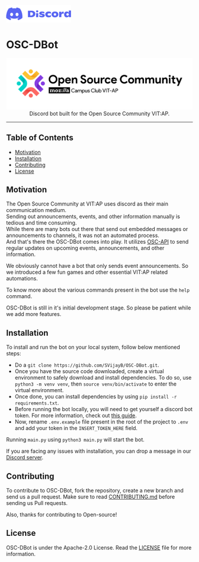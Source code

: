  <img src="assets/Discord-Logo.png" alt="Discord_Logo" width = 175>

# OSC-DBot

<p align="center">
    <img src="assets/Logo.png" alt="Logo">
    <br>Discord bot built for the Open Source Community VIT:AP.
</p>

---

## Table of Contents

-   [Motivation](#Motivation)
-   [Installation](#Installation)
-   [Contributing](#Contributing)
-   [License](#License)

## Motivation

The Open Source Community at VIT:AP uses discord as their main communication medium. \
Sending out announcements, events, and other information manually is tedious and time consuming. \
While there are many bots out there that send out embedded messages or announcements to channels, it was not an automated process. \
And that's there the OSC-DBot comes into play. It utilizes [OSC-API](https://github.com/Open-Source-Community-VIT-AP/OSC-API) to send regular updates on upcoming events, announcements, and other information.

We obviously cannot have a bot that only sends event announcements. So we introduced a few fun games and other essential VIT:AP related automations.

To know more about the various commands present in the bot use the `help` command.

OSC-DBot is still in it's initial development stage. So please be patient while we add more features.

## Installation

To install and run the bot on your local system, follow below mentioned steps:

-   Do a `git clone https://github.com/SVijayB/OSC-DBot.git`.
-   Once you have the source code downloaded, create a virtual environment to safely download and install dependencies. To do so, use `python3 -m venv venv`, then `source venv/bin/activate` to enter the virtual environment.
-   Once done, you can install dependencies by using `pip install -r requirements.txt`.
-   Before running the bot locally, you will need to get yourself a discord bot token. For more information, check out [this guide](https://www.writebots.com/discord-bot-token/).
-   Now, rename `.env.example` file present in the root of the project to `.env` and add your token in the `INSERT_TOKEN_HERE` field.

Running `main.py` using `python3 main.py` will start the bot.

If you are facing any issues with installation, you can drop a message in our [Discord server](https://discord.link/oscvitap).

## Contributing

To contribute to OSC-DBot, fork the repository, create a new branch and send us a pull request. Make sure to read [CONTRIBUTING.md](https://github.com/SVijayB/OSC-DBot/blob/master/.github/CONTRIBUTING.md) before sending us Pull requests.

Also, thanks for contributing to Open-source!

## License

OSC-DBot is under the Apache-2.0 License. Read the [LICENSE](https://github.com/SVijayB/OSC-DBot/blob/master/LICENSE) file for more information.
